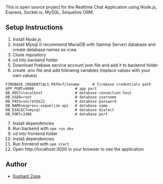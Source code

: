 This is open source project for the Realtime Chat Application using 
Node.js, Express, Socket.io, MySQL, Sequelize ORM.

## Setup Instructions
1. Install Node.js
2. Install Mysql (I recommend MariaDB with Xammp Server) database and create database names as rcwa
3. Clone repository
4. cd into backend folder
5. Download firebase service account json file and add it to backend folder
6. create .env file and add following variables (replace values with your own values)
```
FIREBASE_CREDENTIALS_PATH=filename      # firebase credentials path
APP_PORT=8000                   # app port
DB_HOST=localhost               # database connection host
DB_USER=root                    # database username
DB_PASS=secret@123              # database password
DB_NAME=express-sequelize-api   # database name
DB_DIALECT=mysql                # database dialect
DB_PORT=3306                    # database port
```
7. Install dependencies
8. Run backend with `npm run dev`
9. cd into frontend folder
10. Install dependencies
11. Run frontend with `npm start`
12. Open http://localhost:3000 in your browser to see the application

## Author
- [Sushant Zope](https://github.com/sushant9096)